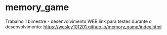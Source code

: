 # memory_game
Trabalho 1 bimestre - desenvolvimento WEB
link para testes durante o desenvolvimento: https://wesley101201.github.io/memory_game/index.html
